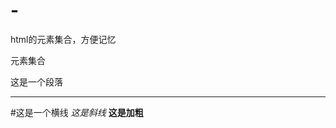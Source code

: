 # -
html的元素集合，方便记忆
<!DOCTYPE html>
<html>
  <head>
    <meta charset="utf-8">
    元素集合
  </head>
<body>
  <p>这是一个段落</p>
  <hr/>#这是一个横线
  <i>这是斜线</i>
  <b>这是加粗</>
  </body>
  </html>

